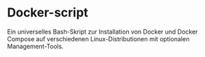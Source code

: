 # Docker-script
Ein universelles Bash-Skript zur Installation von Docker und Docker Compose auf verschiedenen Linux-Distributionen mit optionalen Management-Tools.
